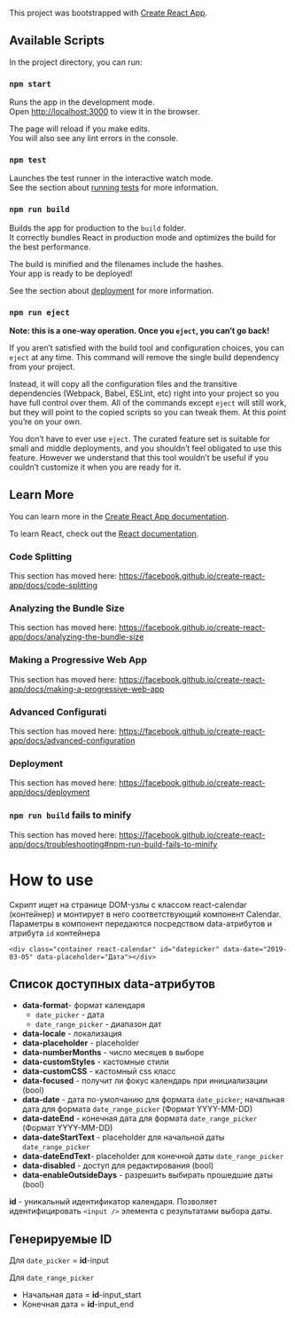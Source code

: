 This project was bootstrapped with [Create React App](https://github.com/facebook/create-react-app).

## Available Scripts

In the project directory, you can run:

### `npm start`

Runs the app in the development mode.<br>
Open [http://localhost:3000](http://localhost:3000) to view it in the browser.

The page will reload if you make edits.<br>
You will also see any lint errors in the console.

### `npm test`

Launches the test runner in the interactive watch mode.<br>
See the section about [running tests](https://facebook.github.io/create-react-app/docs/running-tests) for more information.

### `npm run build`

Builds the app for production to the `build` folder.<br>
It correctly bundles React in production mode and optimizes the build for the best performance.

The build is minified and the filenames include the hashes.<br>
Your app is ready to be deployed!

See the section about [deployment](https://facebook.github.io/create-react-app/docs/deployment) for more information.

### `npm run eject`

**Note: this is a one-way operation. Once you `eject`, you can’t go back!**

If you aren’t satisfied with the build tool and configuration choices, you can `eject` at any time. This command will remove the single build dependency from your project.

Instead, it will copy all the configuration files and the transitive dependencies (Webpack, Babel, ESLint, etc) right into your project so you have full control over them. All of the commands except `eject` will still work, but they will point to the copied scripts so you can tweak them. At this point you’re on your own.

You don’t have to ever use `eject`. The curated feature set is suitable for small and middle deployments, and you shouldn’t feel obligated to use this feature. However we understand that this tool wouldn’t be useful if you couldn’t customize it when you are ready for it.

## Learn More

You can learn more in the [Create React App documentation](https://facebook.github.io/create-react-app/docs/getting-started).

To learn React, check out the [React documentation](https://reactjs.org/).

### Code Splitting

This section has moved here: https://facebook.github.io/create-react-app/docs/code-splitting

### Analyzing the Bundle Size

This section has moved here: https://facebook.github.io/create-react-app/docs/analyzing-the-bundle-size

### Making a Progressive Web App

This section has moved here: https://facebook.github.io/create-react-app/docs/making-a-progressive-web-app

### Advanced Configurati
This section has moved here: https://facebook.github.io/create-react-app/docs/advanced-configuration

### Deployment

This section has moved here: https://facebook.github.io/create-react-app/docs/deployment

### `npm run build` fails to minify

This section has moved here: https://facebook.github.io/create-react-app/docs/troubleshooting#npm-run-build-fails-to-minify

# How to use
Скрипт ищет на странице DOM-узлы с классом react-calendar (контейнер) и монтирует в него соответствующий компонент Calendar.
Параметры в компонент передаются посредством data-атрибутов и атрибута `id` контейнера

    <div class="container react-calendar" id="datepicker" data-date="2019-03-05" data-placeholder="Дата"></div>

## Список доступных data-атрибутов

 - **data-format**- формат календаря
	 - `date_picker` - дата
	 - `date_range_picker` - диапазон дат
 -  **data-locale** - локализация
 - **data-placeholder** - placeholder
 - **data-numberMonths** - число месяцев в выборе
 - **data-customStyles** - кастомные стили
 - **data-customCSS** - кастомный css класс
 - **data-focused** - получит ли фокус календарь при инициализации (bool)
 - **data-date** - дата по-умолчанию для формата `date_picker`; начальная дата для формата `date_range_picker` (Формат YYYY-MM-DD)
 - **data-dateEnd** - конечная дата для формата `date_range_picker` (Формат YYYY-MM-DD)
 - **data-dateStartText** - placeholder для начальной даты `date_range_picker`
 - **data-dateEndText**- placeholder для конечной даты `date_range_picker`
 - **data-disabled** - доступ для редактирования (bool)
 - **data-enableOutsideDays** - разрешить выбирать прошедшие даты (bool)

**id** - уникальный идентификатор календаря. Позволяет идентифицировать `<input />` элемента с результатами выбора даты.
## Генерируемые ID
Для `date_picker` = **id**-input

Для `date_range_picker`
 - Начальная дата = **id**-input_start
 - Конечная дата = **id**-input_end
